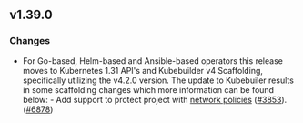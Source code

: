 ## v1.39.0

### Changes

- For Go-based, Helm-based and Ansible-based operators this release moves to Kubernetes 1.31 API's and Kubebuilder v4 Scaffolding, specifically utilizing the v4.2.0 version. The update to Kubebuiler results in some scaffolding changes which more information can be found below: - Add support to protect project with [network policies](https://kubernetes.io/docs/concepts/services-networking/network-policies/) ([#3853](https://github.com/kubernetes-sigs/kubebuilder/pull/3853)). ([#6878](https://github.com/graphitehealth/operator-sdk/pull/6878))
